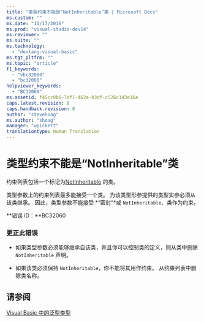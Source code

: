 ```yaml
---
title: "类型约束不能是“NotInheritable”类 | Microsoft Docs"
ms.custom: ""
ms.date: "11/17/2016"
ms.prod: "visual-studio-dev14"
ms.reviewer: ""
ms.suite: ""
ms.technology: 
  - "devlang-visual-basic"
ms.tgt_pltfrm: ""
ms.topic: "article"
f1_keywords: 
  - "vbc32060"
  - "bc32060"
helpviewer_keywords: 
  - "BC32060"
ms.assetid: f45cc0b6-7df1-462a-b3df-c526c143e16a
caps.latest.revision: 8
caps.handback.revision: 8
author: "stevehoag"
ms.author: "shoag"
manager: "wpickett"
translationtype: Human Translation
---
```

# 类型约束不能是“NotInheritable”类
约束列表包括一个标记为[NotInheritable](../../visual-basic/language-reference/modifiers/notinheritable.md) 的类。  
  
 类型参数上的约束列表最多能接受一个类。 为该类型形参提供的类型实参必须从该类继承。 因此，类型参数不能接受 *“密封”*或 `NotInheritable`、类作为约束。  
  
 **错误 ID：**BC32060  
  
### 更正此错误  
  
-   如果类型参数必须能够继承自该类，并且你可以控制类的定义，则从类中删除 `NotInheritable` 声明。  
  
-   如果该类必须保持 `NotInheritable`，你不能将其用作约束。 从约束列表中删除类名称。  
  
## 请参阅  
 [Visual Basic 中的泛型类型](../../visual-basic/programming-guide/language-features/data-types/generic-types.md)